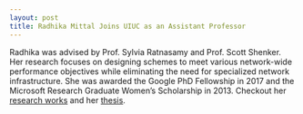 ```yaml
---
layout: post
title: Radhika Mittal Joins UIUC as an Assistant Professor
---
```


Radhika was advised by Prof. Sylvia Ratnasamy and Prof. Scott Shenker. Her research focuses on designing schemes to meet various network-wide performance objectives while eliminating the need for specialized network infrastructure. She was awarded the Google PhD Fellowship in 2017 and the Microsoft Research Graduate Women’s Scholarship in 2013. Checkout her [research works](https://dl.acm.org/citation.cfm?id=3342075) and her [thesis](https://www2.eecs.berkeley.edu/Pubs/TechRpts/2018/EECS-2018-103.html). 